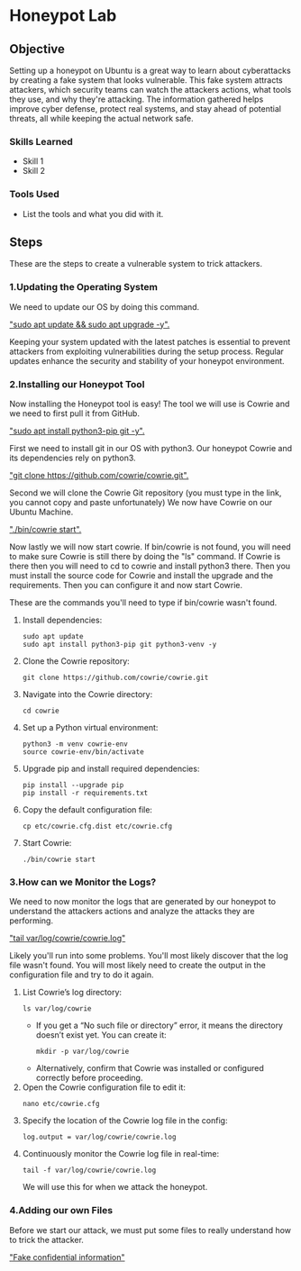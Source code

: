 # Honeypot Lab

## Objective

Setting up a honeypot on Ubuntu is a great way to learn about cyberattacks by creating a fake system that looks vulnerable. This fake system attracts attackers, which security teams can watch the attackers actions, what tools they use, and why they're attacking. The information gathered helps improve cyber defense, protect real systems, and stay ahead of potential threats, all while keeping the actual network safe. 

### Skills Learned


- Skill 1
- Skill 2

### Tools Used

- List the tools and what you did with it.

## Steps

These are the steps to create a vulnerable system to trick attackers.

### 1.Updating the Operating System
<p>
    We need to update our OS by doing this command.
</p>
<div>
<a href="https://postimg.cc/KKL91jtZ">
    <p>
    "sudo apt update && sudo apt upgrade -y".
    </p>
</a>
</div>
<p>
        Keeping your system updated with the latest patches is essential to prevent attackers from exploiting vulnerabilities during the setup process. Regular updates enhance the security and stability of your honeypot environment.
    </p>
</div>

### 2.Installing our Honeypot Tool
<p>
   Now installing the Honeypot tool is easy! The tool we will use is Cowrie and we need to first pull it from GitHub.
</p>
<div>
<a href="https://postimg.cc/yJQh1WNR">
    <p>
    "sudo apt install python3-pip git -y".
    </p>
</a>
<p>
        First we need to install git in our OS with python3. Our honeypot Cowrie and its dependencies rely on python3. 
    </p>
</div>
<div>
<a href="https://postimg.cc/8JMZsrzj">
    <p>
    "git clone https://github.com/cowrie/cowrie.git".
    </p>
</a>
<p>
        Second we will clone the Cowrie Git repository (you must type in the link, you cannot copy and paste unfortunately) We now have Cowrie on our Ubuntu Machine. 
    </p>
</div>
<div>
<a href="https://postimg.cc/rzhBB9cy">
    <p>
    "./bin/cowrie start".
    </p>
</a>
<p>
        Now lastly we will now start cowrie. If bin/cowrie is not found, you will need to make sure Cowrie is still there by doing the "ls" command. If Cowrie is there then you will need to cd to cowrie and install python3 there. Then you must install the source code for Cowrie and install the upgrade and the requirements. Then you can configure it and now start Cowrie. 
    </p>
    <p>These are the commands you'll need to type if bin/cowrie wasn't found.</p>
    <ol>
  <li>
    Install dependencies:
    <pre><code>sudo apt update
sudo apt install python3-pip git python3-venv -y</code></pre>
  </li>
  <li>
    Clone the Cowrie repository:
    <pre><code>git clone https://github.com/cowrie/cowrie.git</code></pre>
  </li>
  <li>
    Navigate into the Cowrie directory:
    <pre><code>cd cowrie</code></pre>
  </li>
  <li>
    Set up a Python virtual environment:
    <pre><code>python3 -m venv cowrie-env
source cowrie-env/bin/activate</code></pre>
  </li>
  <li>
    Upgrade pip and install required dependencies:
    <pre><code>pip install --upgrade pip
pip install -r requirements.txt</code></pre>
  </li>
  <li>
    Copy the default configuration file:
    <pre><code>cp etc/cowrie.cfg.dist etc/cowrie.cfg</code></pre>
  </li>
  <li>
    Start Cowrie:
    <pre><code>./bin/cowrie start</code></pre>
  </li>
</ol>
</div>

### 3.How can we Monitor the Logs?
<p>
    We need to now monitor the logs that are generated by our honeypot to understand the attackers actions and analyze the attacks they are performing.
</p>
<div>
<a href="https://postimg.cc/LhMcLjZ9">
    <p>
    "tail var/log/cowrie/cowrie.log"
    </p>
</a>
<p>
       Likely you'll run into some problems. You'll most likely discover that the log file wasn't found. You will most likely need to create the output in the configuration file and try to do it again.
    </p>
<ol>
  <li>
    List Cowrie’s log directory:
    <pre><code>ls var/log/cowrie</code></pre>
    <ul>
      <li>
        If you get a “No such file or directory” error, it means the directory doesn’t exist yet. You can create it:
        <pre><code>mkdir -p var/log/cowrie</code></pre>
      </li>
      <li>
        Alternatively, confirm that Cowrie was installed or configured correctly before proceeding.
      </li>
    </ul>
  </li>
  <li>
    Open the Cowrie configuration file to edit it:
    <pre><code>nano etc/cowrie.cfg</code></pre>
  </li>
  <li>
    Specify the location of the Cowrie log file in the config:
    <pre><code>log.output = var/log/cowrie/cowrie.log</code></pre>
  </li>
  <li>
    Continuously monitor the Cowrie log file in real-time: 
    <pre><code>tail -f var/log/cowrie/cowrie.log</code></pre>
      We will use this for when we attack the honeypot.
  </li>
</ol>
</div>

### 4.Adding our own Files
<p>
    Before we start our attack, we must put some files to really understand how to trick the attacker.
</p>
<div>
<a href="https://postimg.cc/kRDCzb3Y">
    <p>
    "Fake confidential information"
    </p>
</a>

